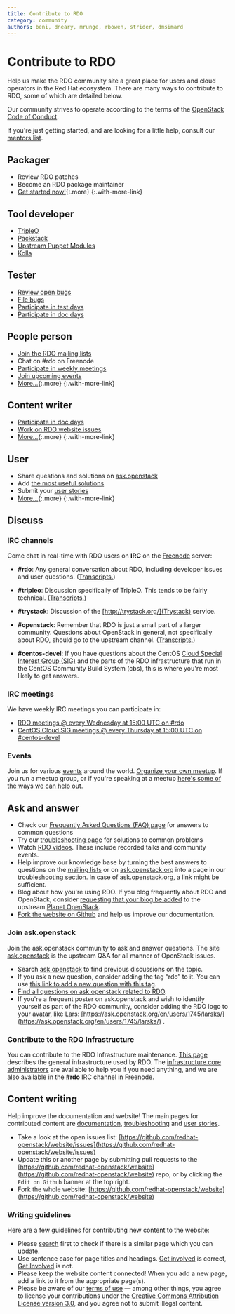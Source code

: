 ```yaml
---
title: Contribute to RDO
category: community
authors: beni, dneary, mrunge, rbowen, strider, dmsimard
---
```


# Contribute to RDO

Help us make the RDO community site a great place for users and cloud operators in the Red Hat ecosystem. There are many ways to contribute to RDO, some of which are detailed below.

Our community strives to operate according to the terms of the
[OpenStack Code of Conduct](https://www.openstack.org/legal/community-code-of-conduct/).

If you're just getting started, and are looking for a little help,
consult our [mentors list](/contribute/mentors).

<div class="splits">
<div class="split-third with-more">

## Packager

* Review RDO patches
* Become an RDO package maintainer
* [Get started now!](/documentation/onboarding/){:.more}
{:.with-more-link}

</div>
<div class="split-third with-more">

## Tool developer

* [TripleO](https://docs.openstack.org/tripleo-docs/latest/contributor/)
* [Packstack](https://github.com/openstack/packstack)
* [Upstream Puppet Modules](https://docs.openstack.org/puppet-openstack-guide/latest/)
* [Kolla](https://github.com/openstack/kolla)

</div>
<div class="split-third">

## Tester

* [Review open bugs](https://bugzilla.redhat.com/buglist.cgi?product=RDO&query_format=advanced&bug_status=NEW&bug_status=ASSIGNED)
* [File bugs](https://bugzilla.redhat.com/enter_bug.cgi?product=RDO)
* [Participate in test days](/testday/)
* [Participate in doc days](/events/docdays/)

</div>
</div>

<div class="splits">
<div class="split-third with-more">

## People person

* [Join the RDO mailing lists](/contribute/mailing-lists)
* Chat on #rdo on Freenode
* [Participate in weekly meetings](/contribute/community-meeting)
* [Join upcoming events](/events)
* [More&hellip;](#discuss){:.more}
{:.with-more-link}

</div>
<div class="split-third with-more">

## Content writer

* [Participate in doc days](/events/docdays/)
* [Work on RDO website issues](https://github.com/redhat-openstack/website/issues)
* [More&hellip;](#write-content){:.more}
{:.with-more-link}

</div>
<div class="split-third">

## User

* Share questions and solutions on [ask.openstack](https://ask.openstack.org/en/questions/scope:all/sort:age-desc/page:1/query:rdo/)
* Add [the most useful solutions](/troubleshooting/)
* Submit your [user stories](/user-stories/)
* [More&hellip;](#ask-and-answer){:.more}
{:.with-more-link}

</div>
</div>

<a name="discuss"/>

## Discuss

<a name="irc-channels"/>

### IRC channels

Come chat in real-time with RDO users on **IRC** on the [Freenode](http://freenode.net) server:

* **#rdo**: Any general conversation about RDO, including developer issues and user questions. ([Transcripts.](http://eavesdrop.openstack.org/irclogs/%23rdo/))

* **#tripleo**: Discussion specifically of TripleO. This tends to be fairly technical. ([Transcripts.](http://eavesdrop.openstack.org/irclogs/%23tripleo/))

* **#trystack**: Discussion of the [http://trystack.org/](Trystack) service.

* **#openstack**: Remember that RDO is just a small part of a larger community. Questions about OpenStack in general, not specifically about RDO, should go to the upstream channel. ([Transcripts.](http://eavesdrop.openstack.org/irclogs/%23openstack/))

* **#centos-devel**: If you have questions about the CentOS [Cloud Special Interest Group (SIG)](https://wiki.centos.org/SpecialInterestGroup/Cloud) and the parts of the RDO  infrastructure that run in the CentOS Community Build System (cbs), this is where you're most likely to get answers.

### IRC meetings

We have weekly IRC meetings you can participate in:

* [RDO meetings @ every Wednesday at 15:00 UTC on #rdo](/contribute/community-meeting)
* [CentOS Cloud SIG meetings @ every Thursday at 15:00 UTC on #centos-devel](/contribute/cloud-sig-meeting)

### Events

Join us for various [events](/events/) around the world. [Organize your own meetup](/contribute/organize-a-meetup/). If you run a meetup group, or if you're speaking at a meetup [here's some of the ways we can help out](/events/meetup_assistance/).

<a name="ask-and-answer"/>

## Ask and answer

- Check our [Frequently Asked Questions (FAQ) page](/rdo/faq/) for answers to common questions
- Try our [troubleshooting page](/troubleshooting/) for solutions to common problems
- Watch [RDO videos](/rdo/rdo-videos). These include recorded talks and community events.
- Help improve our knowledge base by turning the best answers to questions on the [mailing lists](/contribute/mailing-lists/) or on [ask.openstack.org](http://ask.openstack.org) into a page in our [troubleshooting section](/troubleshooting/). In case of ask.openstack.org, a link might be sufficient.
- Blog about how you're using RDO. If you blog frequently about RDO and OpenStack, consider [requesting that your blog be added](https://wiki.openstack.org/wiki/AddingYourBlog) to the upstream [Planet OpenStack](http://planet.openstack.org/).
- [Fork the website on Github](https://github.com/redhat-openstack/website) and help us improve our documentation.

### Join ask.openstack

Join the ask.openstack community to ask and answer questions. The site [ask.openstack](http://ask.openstack.org) is the upstream Q&A for all manner of OpenStack issues.

- Search [ask.openstack](http://ask.openstack.org) to find previous discussions on the topic.
- If you ask a new question, consider adding the tag “rdo” to it. You can use [this link to add a new question with this tag](https://ask.openstack.org/en/questions/ask/?tags=rdo).
- [Find all questions on ask.openstack related to RDO](https://ask.openstack.org/en/questions/scope:all/sort:age-desc/page:1/query:rdo/).
- If you're a frequent poster on ask.openstack and wish to identify yourself as part of the RDO community, consider adding the RDO logo to your avatar, like Lars: [https://ask.openstack.org/en/users/1745/larsks/](https://ask.openstack.org/en/users/1745/larsks/) .

<a name="write-content"/>

### Contribute to the RDO Infrastructure

You can contribute to the RDO Infrastructure maintenance. [This page](/infra/) describes the general infrastructure used by RDO. The [infrastructure core administrators](/infra/review-rdo-infra-core) are available to help you if you need anything, and we are also available in the **#rdo** IRC channel in Freenode.

## Content writing

Help improve the documentation and website! The main pages for contributed content are [documentation](/documentation/), [troubleshooting](/troubleshooting/) and [user stories](/user-stories/).

* Take a look at the open issues list: [https://github.com/redhat-openstack/website/issues](https://github.com/redhat-openstack/website/issues)
* Update this or another page by submitting pull requests to the [https://github.com/redhat-openstack/website](https://github.com/redhat-openstack/website) repo, or by clicking the `Edit on Github` banner at the top right.
* Fork the whole website: [https://github.com/redhat-openstack/website](https://github.com/redhat-openstack/website)

### Writing guidelines

Here are a few guidelines for contributing new content to the website:

*   Please [search](/search/) first to check if there is a similar page which you can update.
*   Use sentence case for page titles and headings. [Get involved](/contribute/) is correct, [Get Involved](/contribute/) is not.
*   Please keep the website content connected! When you add a new page, add a link to it from the appropriate page(s).
*   Please be aware of our [terms of use](/legal/terms-of-use/) — among other things, you agree to license your contributions under the [Creative Commons Attribution License version 3.0](http://creativecommons.org/licenses/by/3.0/), and you agree not to submit illegal content.
